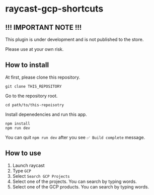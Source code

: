 # raycast-gcp-shortcuts

## !!! IMPORTANT NOTE !!!
This plugin is under development and is not published to the store.

Please use at your own risk.

## How to install

At first, please clone this repository.
```
git clone THIS_REPOSITORY
```

Go to the repository root.
```
cd path/to/this-repoisotry
```

Install depenedencies and run this app.
```
npm install
npm run dev
```

You can quit `npm run dev` after you see `✅ Build complete` message.

## How to use
1. Launch raycast
2. Type `GCP`
3. Select `Search GCP Projects`
4. Select one of the projects. You can search by typing words.
5. Select one of the GCP products. You can search by typing words.
